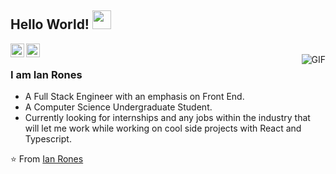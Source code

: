 ## Hello World! <img src="https://raw.githubusercontent.com/iampavangandhi/iampavangandhi/master/gifs/Hi.gif" width="30px"></h2>

<a href="https://www.linkedin.com/in/ian-rones-8819ab73/">
  <img align="left" alt="Ian's Linkdein" width="22px" src="https://cdn.jsdelivr.net/npm/simple-icons@v3/icons/linkedin.svg" />
</a>
<a href="https://github.com/Prones94">
  <img align="left" alt="Ian's Github" width="22px" src="https://cdn.jsdelivr.net/npm/simple-icons@v3/icons/github.svg" />
</a>
<br />
<img align="right" alt="GIF" src="https://i.pinimg.com/originals/72/0d/3d/720d3d464ffbadd23a75a320956caa08.gif" />

### I am Ian Rones
- A Full Stack Engineer with an emphasis on Front End.
- A Computer Science Undergraduate Student. 
- Currently looking for internships and any jobs within the industry that will let me work while working on cool side projects with React and Typescript.


⭐️ From [Ian Rones](https://github.com/Prones94)
